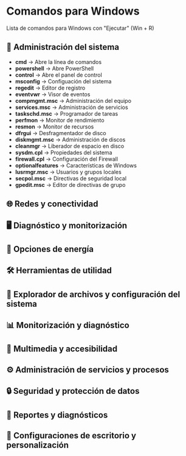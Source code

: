 # Comandos para Windows
Lista de comandos para Windows con "Ejecutar" (Win + R)

## :wrench: Administración del sistema
- **cmd** → Abre la línea de comandos
- **powershell** → Abre PowerShell
- **control** → Abre el panel de control
- **msconfig** → Configuación del sistema
- **regedit** → Editor de registro
- **eventvwr** → Visor de eventos
- **compmgmt.msc** → Administración del equipo
- **services.msc** → Administración de servicios
- **taskschd.msc** → Programador de tareas
- **perfmon** → Monitor de rendimiento
- **resmon** → Monitor de recursos
- **dfrgui** → Desfragmentador de disco
- **diskmgmt.msc** → Administración de discos
- **cleanmgr** → Liberador de espacio en disco
- **sysdm.cpl** → Propiedades del sistema
- **firewall.cpl** → Configuración del Firewall
- **optionalfeatures** → Características de Windows
- **lusrmgr.msc** → Usuarios y grupos locales
- **secpol.msc** → Directivas de seguridad local
- **gpedit.msc** → Editor de directivas de grupo

## :globe_with_meridians: Redes y conectividad

## :desktop_computer: Diagnóstico y monitorización

## :battery: Opciones de energía

## :hammer_and_wrench: Herramientas de utilidad

## :open_file_folder: Explorador de archivos y configuración del sistema

## :bar_chart: Monitorización y diagnóstico

## :musical_note: Multimedia y accesibilidad

## :gear: Administración de servicios y procesos

## :lock: Seguridad y protección de datos

## :memo: Reportes y diagnósticos

## :art: Configuraciones de escritorio y personalización


